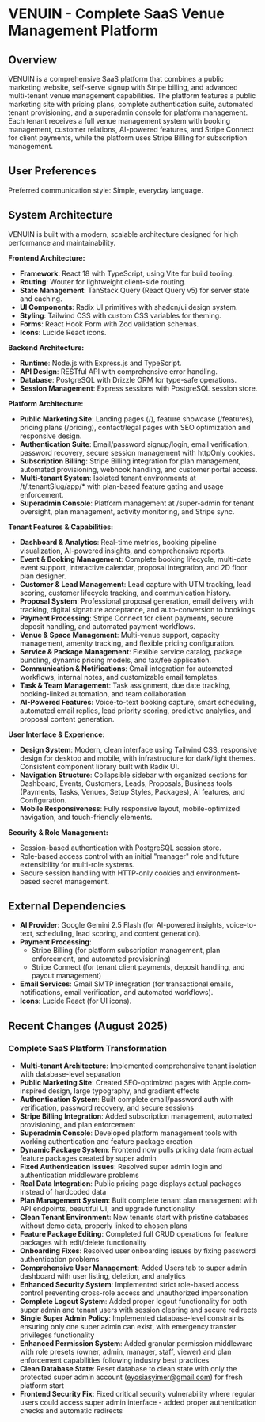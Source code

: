 # VENUIN - Complete SaaS Venue Management Platform

## Overview

VENUIN is a comprehensive SaaS platform that combines a public marketing website, self-serve signup with Stripe billing, and advanced multi-tenant venue management capabilities. The platform features a public marketing site with pricing plans, complete authentication suite, automated tenant provisioning, and a superadmin console for platform management. Each tenant receives a full venue management system with booking management, customer relations, AI-powered features, and Stripe Connect for client payments, while the platform uses Stripe Billing for subscription management.

## User Preferences

Preferred communication style: Simple, everyday language.

## System Architecture

VENUIN is built with a modern, scalable architecture designed for high performance and maintainability.

**Frontend Architecture:**
- **Framework**: React 18 with TypeScript, using Vite for build tooling.
- **Routing**: Wouter for lightweight client-side routing.
- **State Management**: TanStack Query (React Query v5) for server state and caching.
- **UI Components**: Radix UI primitives with shadcn/ui design system.
- **Styling**: Tailwind CSS with custom CSS variables for theming.
- **Forms**: React Hook Form with Zod validation schemas.
- **Icons**: Lucide React icons.

**Backend Architecture:**
- **Runtime**: Node.js with Express.js and TypeScript.
- **API Design**: RESTful API with comprehensive error handling.
- **Database**: PostgreSQL with Drizzle ORM for type-safe operations.
- **Session Management**: Express sessions with PostgreSQL session store.

**Platform Architecture:**
- **Public Marketing Site**: Landing pages (/), feature showcase (/features), pricing plans (/pricing), contact/legal pages with SEO optimization and responsive design.
- **Authentication Suite**: Email/password signup/login, email verification, password recovery, secure session management with httpOnly cookies.
- **Subscription Billing**: Stripe Billing integration for plan management, automated provisioning, webhook handling, and customer portal access.
- **Multi-tenant System**: Isolated tenant environments at /t/:tenantSlug/app/* with plan-based feature gating and usage enforcement.
- **Superadmin Console**: Platform management at /super-admin for tenant oversight, plan management, activity monitoring, and Stripe sync.

**Tenant Features & Capabilities:**
- **Dashboard & Analytics**: Real-time metrics, booking pipeline visualization, AI-powered insights, and comprehensive reports.
- **Event & Booking Management**: Complete booking lifecycle, multi-date event support, interactive calendar, proposal integration, and 2D floor plan designer.
- **Customer & Lead Management**: Lead capture with UTM tracking, lead scoring, customer lifecycle tracking, and communication history.
- **Proposal System**: Professional proposal generation, email delivery with tracking, digital signature acceptance, and auto-conversion to bookings.
- **Payment Processing**: Stripe Connect for client payments, secure deposit handling, and automated payment workflows.
- **Venue & Space Management**: Multi-venue support, capacity management, amenity tracking, and flexible pricing configuration.
- **Service & Package Management**: Flexible service catalog, package bundling, dynamic pricing models, and tax/fee application.
- **Communication & Notifications**: Gmail integration for automated workflows, internal notes, and customizable email templates.
- **Task & Team Management**: Task assignment, due date tracking, booking-linked automation, and team collaboration.
- **AI-Powered Features**: Voice-to-text booking capture, smart scheduling, automated email replies, lead priority scoring, predictive analytics, and proposal content generation.

**User Interface & Experience:**
- **Design System**: Modern, clean interface using Tailwind CSS, responsive design for desktop and mobile, with infrastructure for dark/light themes. Consistent component library built with Radix UI.
- **Navigation Structure**: Collapsible sidebar with organized sections for Dashboard, Events, Customers, Leads, Proposals, Business tools (Payments, Tasks, Venues, Setup Styles, Packages), AI features, and Configuration.
- **Mobile Responsiveness**: Fully responsive layout, mobile-optimized navigation, and touch-friendly elements.

**Security & Role Management:**
- Session-based authentication with PostgreSQL session store.
- Role-based access control with an initial "manager" role and future extensibility for multi-role systems.
- Secure session handling with HTTP-only cookies and environment-based secret management.

## External Dependencies

- **AI Provider**: Google Gemini 2.5 Flash (for AI-powered insights, voice-to-text, scheduling, lead scoring, and content generation).
- **Payment Processing**: 
  - Stripe Billing (for platform subscription management, plan enforcement, and automated provisioning)
  - Stripe Connect (for tenant client payments, deposit handling, and payout management)
- **Email Services**: Gmail SMTP integration (for transactional emails, notifications, email verification, and automated workflows).
- **Icons**: Lucide React (for UI icons).

## Recent Changes (August 2025)

### Complete SaaS Platform Transformation
- **Multi-tenant Architecture**: Implemented comprehensive tenant isolation with database-level separation
- **Public Marketing Site**: Created SEO-optimized pages with Apple.com-inspired design, large typography, and gradient effects  
- **Authentication System**: Built complete email/password auth with verification, password recovery, and secure sessions
- **Stripe Billing Integration**: Added subscription management, automated provisioning, and plan enforcement
- **Superadmin Console**: Developed platform management tools with working authentication and feature package creation
- **Dynamic Package System**: Frontend now pulls pricing data from actual feature packages created by super admin
- **Fixed Authentication Issues**: Resolved super admin login and authentication middleware problems
- **Real Data Integration**: Public pricing page displays actual packages instead of hardcoded data
- **Plan Management System**: Built complete tenant plan management with API endpoints, beautiful UI, and upgrade functionality
- **Clean Tenant Environment**: New tenants start with pristine databases without demo data, properly linked to chosen plans
- **Feature Package Editing**: Completed full CRUD operations for feature packages with edit/delete functionality
- **Onboarding Fixes**: Resolved user onboarding issues by fixing password authentication problems
- **Comprehensive User Management**: Added Users tab to super admin dashboard with user listing, deletion, and analytics
- **Enhanced Security System**: Implemented strict role-based access control preventing cross-role access and unauthorized impersonation
- **Complete Logout System**: Added proper logout functionality for both super admin and tenant users with session clearing and secure redirects
- **Single Super Admin Policy**: Implemented database-level constraints ensuring only one super admin can exist, with emergency transfer privileges functionality
- **Enhanced Permission System**: Added granular permission middleware with role presets (owner, admin, manager, staff, viewer) and plan enforcement capabilities following industry best practices
- **Clean Database State**: Reset database to clean state with only the protected super admin account (eyosiasyimer@gmail.com) for fresh platform start
- **Frontend Security Fix**: Fixed critical security vulnerability where regular users could access super admin interface - added proper authentication checks and automatic redirects